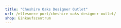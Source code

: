 ```yaml
---
title: "Cheshire Oaks Designer Outlet"
url: /ellesmere-port/cheshire-oaks-designer-outlet/
shop: Einkaufszentrum
---
```


